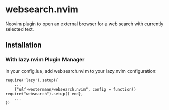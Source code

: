 # websearch.nvim

Neovim plugin to open an external browser for a web search with currently selected text. 


## Installation

### With lazy.nvim Plugin Manager

In your config.lua, add websearch.nvim to your lazy.nvim configuration:

    require('lazy').setup({
        ...
        {"ulf-westermann/websearch.nvim", config = function() require("websearch").setup() end},
        ...
    })
